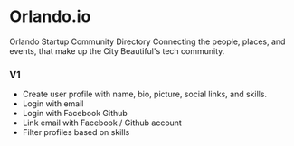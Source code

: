 # Orlando.io
Orlando Startup Community Directory
Connecting the people, places, and events, that make up the City Beautiful's tech community.

### V1
* Create user profile with name, bio, picture, social links, and skills.
* Login with email
* Login with Facebook Github
* Link email with Facebook / Github account
* Filter profiles based on skills
